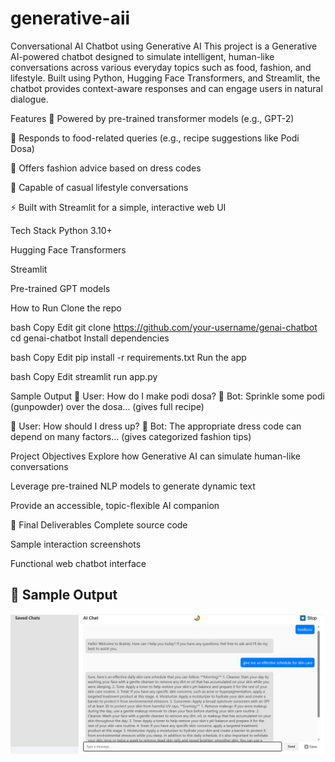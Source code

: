 # generative-aii
Conversational AI Chatbot using Generative AI
This project is a Generative AI-powered chatbot designed to simulate intelligent, human-like conversations across various everyday topics such as food, fashion, and lifestyle. Built using Python, Hugging Face Transformers, and Streamlit, the chatbot provides context-aware responses and can engage users in natural dialogue.

 Features
🧠 Powered by pre-trained transformer models (e.g., GPT-2)

🥘 Responds to food-related queries (e.g., recipe suggestions like Podi Dosa)

👗 Offers fashion advice based on dress codes

💬 Capable of casual lifestyle conversations

⚡ Built with Streamlit for a simple, interactive web UI


Tech Stack
Python 3.10+

Hugging Face Transformers

Streamlit

Pre-trained GPT models


 How to Run
Clone the repo

bash
Copy
Edit
git clone https://github.com/your-username/genai-chatbot
cd genai-chatbot
Install dependencies

bash
Copy
Edit
pip install -r requirements.txt
Run the app

bash
Copy
Edit
streamlit run app.py

Sample Output
👤 User: How do I make podi dosa?
🤖 Bot: Sprinkle some podi (gunpowder) over the dosa... (gives full recipe)

👤 User: How should I dress up?
🤖 Bot: The appropriate dress code can depend on many factors... (gives categorized fashion tips)


Project Objectives
Explore how Generative AI can simulate human-like conversations

Leverage pre-trained NLP models to generate dynamic text

Provide an accessible, topic-flexible AI companion

🏁 Final Deliverables
Complete source code

Sample interaction screenshots

Functional web chatbot interface
## 📸 Sample Output
![Chatbot Output](output.jpg)
